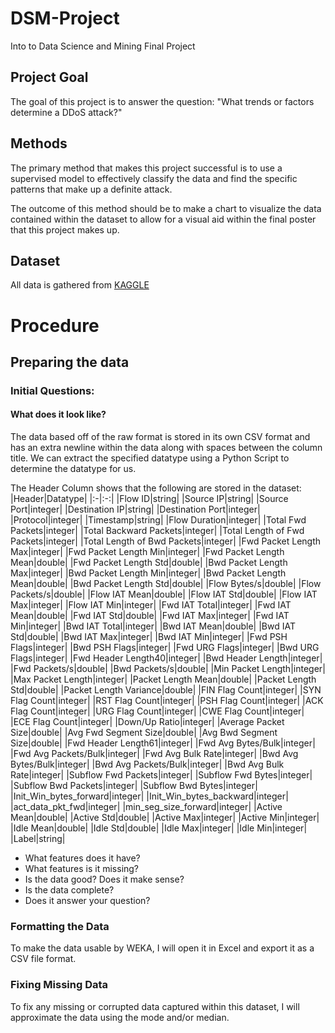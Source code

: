 # DSM-Project
Into to Data Science and Mining Final Project

## Project Goal

  The goal of this project is to answer the question:
  "What trends or factors determine a DDoS attack?"

## Methods

  The primary method that makes this project successful is to use a supervised model to effectively classify the data and find the specific patterns that make up a definite attack.

  The outcome of this method should be to make a chart to visualize the data contained within the dataset to allow for a visual aid within the final poster that this project makes up.

## Dataset

  All data is gathered from [KAGGLE](https://www.kaggle.com/datasets/aymenabb/ddos-evaluation-dataset-cic-ddos2019)

# Procedure

## Preparing the data

### Initial Questions:

#### What does it look like?

  The data based off of the raw format is stored in its own CSV format and has an extra newline within the data along with spaces between the column title. We can extract the specified datatype using a Python Script to determine the datatype for us.

  The Header Column shows that the following are stored in the dataset:
|Header|Datatype|
|:-|:-:|
|Flow ID|string|
|Source IP|string|
|Source Port|integer|
|Destination IP|string|
|Destination Port|integer|
|Protocol|integer|
|Timestamp|string|
|Flow Duration|integer|
|Total Fwd Packets|integer|
|Total Backward Packets|integer|
|Total Length of Fwd Packets|integer|
|Total Length of Bwd Packets|integer|
|Fwd Packet Length Max|integer|
|Fwd Packet Length Min|integer|
|Fwd Packet Length Mean|double|
|Fwd Packet Length Std|double|
|Bwd Packet Length Max|integer|
|Bwd Packet Length Min|integer|
|Bwd Packet Length Mean|double|
|Bwd Packet Length Std|double|
|Flow Bytes/s|double|
|Flow Packets/s|double|
|Flow IAT Mean|double|
|Flow IAT Std|double|
|Flow IAT Max|integer|
|Flow IAT Min|integer|
|Fwd IAT Total|integer|
|Fwd IAT Mean|double|
|Fwd IAT Std|double|
|Fwd IAT Max|integer|
|Fwd IAT Min|integer|
|Bwd IAT Total|integer|
|Bwd IAT Mean|double|
|Bwd IAT Std|double|
|Bwd IAT Max|integer|
|Bwd IAT Min|integer|
|Fwd PSH Flags|integer|
|Bwd PSH Flags|integer|
|Fwd URG Flags|integer|
|Bwd URG Flags|integer|
|Fwd Header Length40|integer|
|Bwd Header Length|integer|
|Fwd Packets/s|double|
|Bwd Packets/s|double|
|Min Packet Length|integer|
|Max Packet Length|integer|
|Packet Length Mean|double|
|Packet Length Std|double|
|Packet Length Variance|double|
|FIN Flag Count|integer|
|SYN Flag Count|integer|
|RST Flag Count|integer|
|PSH Flag Count|integer|
|ACK Flag Count|integer|
|URG Flag Count|integer|
|CWE Flag Count|integer|
|ECE Flag Count|integer|
|Down/Up Ratio|integer|
|Average Packet Size|double|
|Avg Fwd Segment Size|double|
|Avg Bwd Segment Size|double|
|Fwd Header Length61|integer|
|Fwd Avg Bytes/Bulk|integer|
|Fwd Avg Packets/Bulk|integer|
|Fwd Avg Bulk Rate|integer|
|Bwd Avg Bytes/Bulk|integer|
|Bwd Avg Packets/Bulk|integer|
|Bwd Avg Bulk Rate|integer|
|Subflow Fwd Packets|integer|
|Subflow Fwd Bytes|integer|
|Subflow Bwd Packets|integer|
|Subflow Bwd Bytes|integer|
|Init_Win_bytes_forward|integer|
|Init_Win_bytes_backward|integer|
|act_data_pkt_fwd|integer|
|min_seg_size_forward|integer|
|Active Mean|double|
|Active Std|double|
|Active Max|integer|
|Active Min|integer|
|Idle Mean|double|
|Idle Std|double|
|Idle Max|integer|
|Idle Min|integer|
|Label|string|




- What features does it have?
- What features is it missing?
- Is the data good? Does it make sense?
- Is the data complete?
- Does it answer your question?

### Formatting the Data

  To make the data usable by WEKA, I will open it in Excel and export it as a CSV file format.

### Fixing Missing Data

  To fix any missing or corrupted data captured within this dataset, I will approximate the data using the mode and/or median.



  
